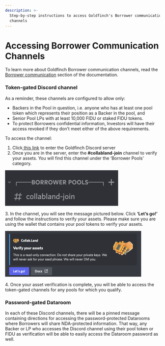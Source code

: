 ```yaml
---
description: >-
  Step-by-step instructions to access Goldfinch's Borrower communication
  channels
---
```


# Accessing Borrower Communication Channels

To learn more about Goldfinch Borrower communication channels, read the [Borrower communication](../borrower-communication.md) section of the documentation.

### Token-gated Discord channel&#x20;

As a reminder, these channels are configured to allow only:&#x20;

* Backers in the Pool in question, i.e. anyone who has at least one pool token which represents their position as a Backer in the pool, and&#x20;
* Senior Pool LPs with at least 10,000 FIDU or staked FIDU tokens.&#x20;
* To protect Borrowers confidential information, Investors will have their access revoked if they don’t meet either of the above requirements.&#x20;

To access the channel:

1. Click[ this link](https://discord.com/channels/793925570739044362/987505373864939550) to enter the Goldfinch Discord server
2. Once you are in the server, enter the **#collabland-join** channel to verify your assets. You will find this channel under the ‘Borrower Pools’ category.

![](../.gitbook/assets/Untitled.png)

3\. In the channel, you will see the message pictured below. Click **‘Let’s go!’** and follow the instructions to verify your assets. Please make sure you are using the wallet that contains your pool tokens to verify your assets.

![](<../.gitbook/assets/Untitled (1).png>)

4\. Once your asset verification is complete, you will be able to access the token-gated channels for any pools for which you qualify.

### Password-gated Dataroom

In each of these Discord channels, there will be a pinned message containing directions for accessing the password-protected Datarooms where Borrowers will share NDA-protected information. That way, any Backer or LP who accesses the Discord channel using their pool token or FIDU as verification will be able to easily access the Dataroom password as well.
